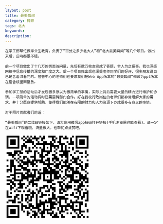 ```yaml
---
layout: post
title: 最美瞬间
category: 碎碎
tags: 北大
keywords: 
description: 
---
```

	在学工部帮忙做毕业生教育，负责了“百分之多少北大人”和“北大最美瞬间”等几个项目。做出来后，反响都很不错。

	前一个项目做出了十几万的页面访问量，先后有数万校友完成了答题，令人为之振奋。我也深感网络中信息传播的深度和广度之大。后一个项目推出后也深受老师同学们的好评，很多朋友说自己是含着泪看完的。宿管中心的老师们也要求我们把Web App版本的“最美瞬间”修改为ppt版本在宿舍楼里面播放。

	参加学工部的活动后才发现很多原以为很简单的事情，实际上背后需要大量的精力进行维护和协调，一项简单的活动有时还需要跨部门合作。好在我校行政岗位的老师们都非常理解大家的需求，并十分愿意提供帮助，使得我们能够在有限的财力和人力资源下办成很多有意义的事情。

	对于照片贡献者们的话：

	“最美瞬间”的二维码链接如下，请大家用微信app扫码打开链接(手机浏览器也能查看)。请一定在wifi下观看哦，流量很大，也帮忙点点赞吧。

![Beautiful Moment](/public/img/suisui/beautiful_moment.png)
